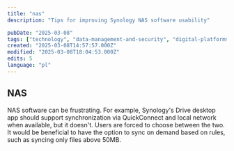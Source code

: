 ```yaml
---
title: "nas"
description: "Tips for improving Synology NAS software usability"

pubDate: "2025-03-08"
tags: ["technology", "data-management-and-security", "digital-platforms"]
created: "2025-03-08T14:57:57.000Z"
modified: "2025-03-08T18:04:53.000Z"
edits: 5
language: "pl"
---
```


## NAS

NAS software can be frustrating. For example, Synology's Drive desktop app should support synchronization via QuickConnect and local network when available, but it doesn't. Users are forced to choose between the two. It would be beneficial to have the option to sync on demand based on rules, such as syncing only files above 50MB.